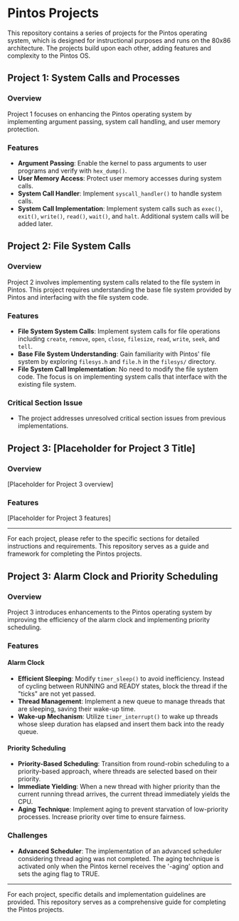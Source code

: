 # Pintos Projects

This repository contains a series of projects for the Pintos operating system, which is designed for instructional purposes and runs on the 80x86 architecture. The projects build upon each other, adding features and complexity to the Pintos OS.

## Project 1: System Calls and Processes

### Overview
Project 1 focuses on enhancing the Pintos operating system by implementing argument passing, system call handling, and user memory protection.

### Features
- **Argument Passing**: Enable the kernel to pass arguments to user programs and verify with `hex_dump()`.
- **User Memory Access**: Protect user memory accesses during system calls.
- **System Call Handler**: Implement `syscall_handler()` to handle system calls.
- **System Call Implementation**: Implement system calls such as `exec()`, `exit()`, `write()`, `read()`, `wait()`, and `halt`. Additional system calls will be added later.

## Project 2: File System Calls

### Overview
Project 2 involves implementing system calls related to the file system in Pintos. This project requires understanding the base file system provided by Pintos and interfacing with the file system code.

### Features
- **File System System Calls**: Implement system calls for file operations including `create`, `remove`, `open`, `close`, `filesize`, `read`, `write`, `seek`, and `tell`.
- **Base File System Understanding**: Gain familiarity with Pintos' file system by exploring `filesys.h` and `file.h` in the `filesys/` directory.
- **File System Call Implementation**: No need to modify the file system code. The focus is on implementing system calls that interface with the existing file system.

### Critical Section Issue
- The project addresses unresolved critical section issues from previous implementations.

## Project 3: [Placeholder for Project 3 Title]

### Overview
[Placeholder for Project 3 overview]

### Features
[Placeholder for Project 3 features]

---

For each project, please refer to the specific sections for detailed instructions and requirements. This repository serves as a guide and framework for completing the Pintos projects.

## Project 3: Alarm Clock and Priority Scheduling

### Overview
Project 3 introduces enhancements to the Pintos operating system by improving the efficiency of the alarm clock and implementing priority scheduling.

### Features

#### Alarm Clock
- **Efficient Sleeping**: Modify `timer_sleep()` to avoid inefficiency. Instead of cycling between RUNNING and READY states, block the thread if the "ticks" are not yet passed.
- **Thread Management**: Implement a new queue to manage threads that are sleeping, saving their wake-up time.
- **Wake-up Mechanism**: Utilize `timer_interrupt()` to wake up threads whose sleep duration has elapsed and insert them back into the ready queue.

#### Priority Scheduling
- **Priority-Based Scheduling**: Transition from round-robin scheduling to a priority-based approach, where threads are selected based on their priority.
- **Immediate Yielding**: When a new thread with higher priority than the current running thread arrives, the current thread immediately yields the CPU.
- **Aging Technique**: Implement aging to prevent starvation of low-priority processes. Increase priority over time to ensure fairness.

### Challenges
- **Advanced Scheduler**: The implementation of an advanced scheduler considering thread aging was not completed. The aging technique is activated only when the Pintos kernel receives the '-aging' option and sets the aging flag to TRUE.

---

For each project, specific details and implementation guidelines are provided. This repository serves as a comprehensive guide for completing the Pintos projects.
